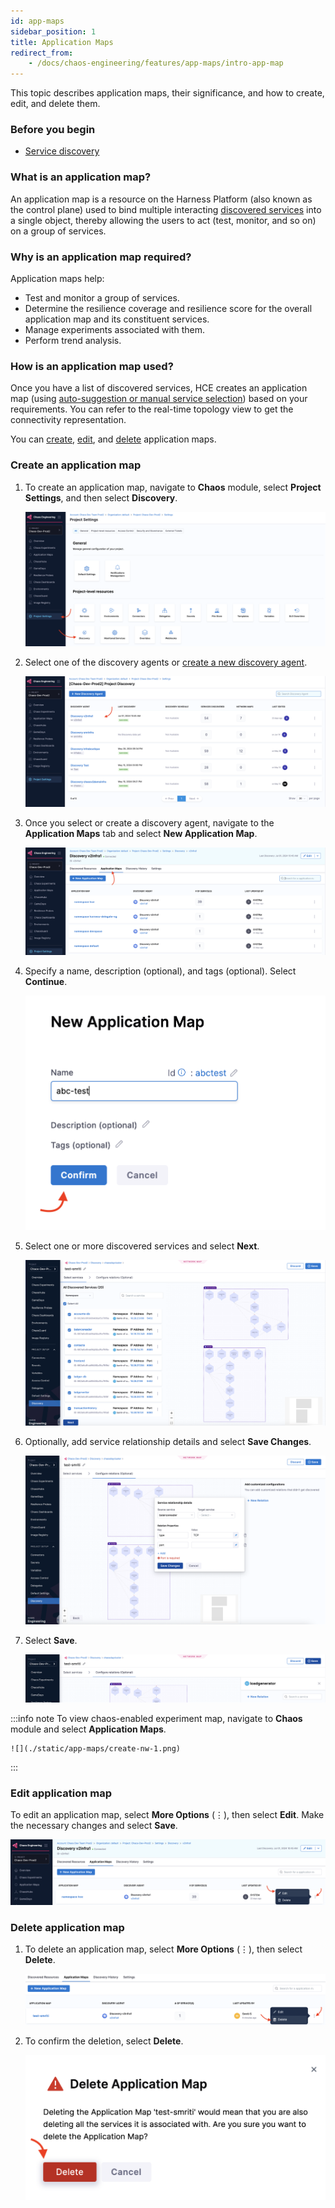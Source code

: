 ```yaml
---
id: app-maps
sidebar_position: 1
title: Application Maps
redirect_from:
    - /docs/chaos-engineering/features/app-maps/intro-app-map
---
```


This topic describes application maps, their significance, and how to create, edit, and delete them.

### Before you begin

- [Service discovery](/docs/chaos-engineering/concepts/explore-concepts/service-discovery)

### What is an application map?

An application map is a resource on the Harness Platform (also known as the control plane) used to bind multiple interacting [discovered services](/docs/chaos-engineering/concepts/explore-concepts/service-discovery) into a single object, thereby allowing the users to act (test, monitor, and so on) on a group of services.

### Why is an application map required?

Application maps help:

- Test and monitor a group of services.
- Determine the resilience coverage and resilience score for the overall application map and its constituent services.
- Manage experiments associated with them.
- Perform trend analysis.

### How is an application map used?

Once you have a list of discovered services, HCE creates an application map (using [auto-suggestion or manual service selection](/docs/chaos-engineering/getting-started/onboarding/guided-onboarding#create-application-maps)) based on your requirements. You can refer to the real-time topology view to get the connectivity representation.

You can [create](#create-application-map), [edit](#edit-application-map), and [delete](#delete-application-map) application maps.

### Create an application map

1. To create an application map, navigate to **Chaos** module, select **Project Settings**, and then select **Discovery**.

    ![](./static/app-maps/create-agent-1.png)

2. Select one of the discovery agents or [create a new discovery agent](/docs/chaos-engineering/concepts/explore-concepts/service-discovery#customize-discovery-agent).

    ![](./static/app-maps/select-agent-2.png)

3. Once you select or create a discovery agent, navigate to the **Application Maps** tab and select **New Application Map**.

    ![](./static/app-maps/navigate-3.png)

4. Specify a name, description (optional), and tags (optional). Select **Continue**.

    ![](./static/app-maps/name-np-2.png)

5. Select one or more discovered services and select **Next**.

    ![](./static/app-maps/select-service-3.png)

6. Optionally, add service relationship details and select **Save Changes**.

    ![](./static/app-maps/service-rel-4.png)

7. Select **Save**.

    ![](./static/app-maps/save-nw-5.png)

:::info note
To view chaos-enabled experiment map, navigate to **Chaos** module and select **Application Maps**.

    ![](./static/app-maps/create-nw-1.png)

:::

### Edit application map

To edit an application map, select **More Options** (&vellip;), then select **Edit**. Make the necessary changes and select **Save**.

![](./static/app-maps/edit-8.png)

### Delete application map

1. To delete an application map, select **More Options** (&vellip;), then select **Delete**.

    ![](./static/app-maps/delete-6.png)

2. To confirm the deletion, select **Delete**.

    ![](./static/app-maps/confirm-delete-7.png)

